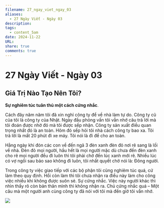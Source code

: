 ```yaml
---
filename: 27_ngay_viet_ngay_03
aliases:
  - 27 Ngày Viết - Ngày 03
description: 
tags:
  - content_5am
date: 2024-11-22
URL: 
share: true
comments: true
---
```

# 27 Ngày Viết - Ngày 03

## Giá Trị Nào Tạo Nên Tôi?

**Sự nghiêm túc tuân thủ một cách cứng nhắc**.

Cách đây năm năm tôi đã xin nghỉ công ty để về nhà làm tự do. Công ty cũ của tôi là công ty của Nhật. Ngày đầu phỏng vấn tôi vẫn nhớ câu trả lời mà tôi đoán được nhờ đó mà tôi được sếp nhận. Công ty sản xuất điều quan trọng nhất đó là an toàn. Hôm đó sếp hỏi tôi nhà cách công ty bao xa. Tôi trả lời là mất 20 phút đi xe máy. Tôi nói là đi để cho an toàn.

Hằng ngày khi đón các con về đến ngã 3 đèn xanh đèn đỏ nơi rẽ sang là lối về nhà. Đèn đỏ mọi người, hầu hết là mọi người mặc dù chưa đến đèn xanh cho rẽ mọi người đều đi luôn thì tôi phải chờ đến lúc xanh mới rẽ. Nhiều lúc có vợ ngồi sau bảo sao không đi luôn, tôi nhất quyết chờ nói là: Đông người.

Trong công ty việc giao tiếp với các bộ phận tôi cũng nghiêm túc quá, cứ làm theo quy định. Hồi còn làm thì tôi chưa nhận ra điều này làm cho công việc nhiều khi không được suôn sẻ. Sự cứng nhắc. Việc này người khác thì nhìn thấy rõ còn bản thân mình thì không nhận ra. Chú cứng nhắc quá – Một câu mà một người anh cùng công ty đã nói với tôi mà đến giờ tôi vẫn nhớ.

![](https://lh3.googleusercontent.com/pw/AP1GczN5dXVShe-KV4tmawzQsctTwao3nP0qfW8UTn0cyeYGUQ5OkAiONfn2Uxa3ZvFjqERe8hPWWPBiwnLspCAdwkM_FOmZz8EcDdWJ6aEvnPdY65mL9RWLkBtDu5B2vTZDzc0HJMl5dm3uv6OWBLzq0JQp=w659-h879-s-no-gm?authuser=0)